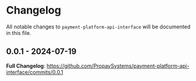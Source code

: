 # Changelog

All notable changes to `payment-platform-api-interface` will be documented in this file.

## 0.0.1 - 2024-07-19

**Full Changelog**: https://github.com/PropaySystems/payment-platform-api-interface/commits/0.0.1
